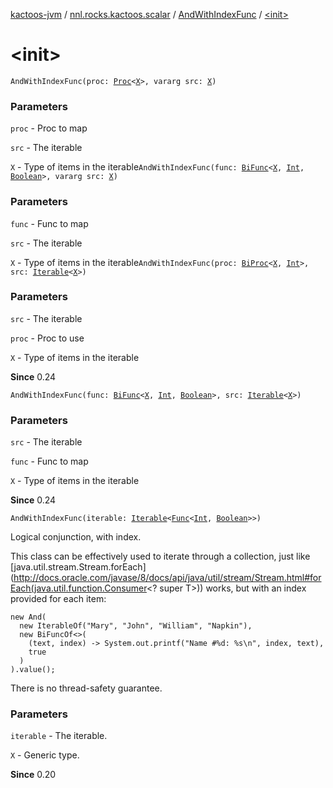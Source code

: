 [kactoos-jvm](../../index.md) / [nnl.rocks.kactoos.scalar](../index.md) / [AndWithIndexFunc](index.md) / [&lt;init&gt;](./-init-.md)

# &lt;init&gt;

`AndWithIndexFunc(proc: `[`Proc`](../../nnl.rocks.kactoos/-proc/index.md)`<`[`X`](index.md#X)`>, vararg src: `[`X`](index.md#X)`)`

### Parameters

`proc` - Proc to map

`src` - The iterable

`X` - Type of items in the iterable`AndWithIndexFunc(func: `[`BiFunc`](../../nnl.rocks.kactoos/-bi-func/index.md)`<`[`X`](index.md#X)`, `[`Int`](https://kotlinlang.org/api/latest/jvm/stdlib/kotlin/-int/index.html)`, `[`Boolean`](https://kotlinlang.org/api/latest/jvm/stdlib/kotlin/-boolean/index.html)`>, vararg src: `[`X`](index.md#X)`)`

### Parameters

`func` - Func to map

`src` - The iterable

`X` - Type of items in the iterable`AndWithIndexFunc(proc: `[`BiProc`](../../nnl.rocks.kactoos/-bi-proc/index.md)`<`[`X`](index.md#X)`, `[`Int`](https://kotlinlang.org/api/latest/jvm/stdlib/kotlin/-int/index.html)`>, src: `[`Iterable`](https://kotlinlang.org/api/latest/jvm/stdlib/kotlin.collections/-iterable/index.html)`<`[`X`](index.md#X)`>)`

### Parameters

`src` - The iterable

`proc` - Proc to use

`X` - Type of items in the iterable

**Since**
0.24

`AndWithIndexFunc(func: `[`BiFunc`](../../nnl.rocks.kactoos/-bi-func/index.md)`<`[`X`](index.md#X)`, `[`Int`](https://kotlinlang.org/api/latest/jvm/stdlib/kotlin/-int/index.html)`, `[`Boolean`](https://kotlinlang.org/api/latest/jvm/stdlib/kotlin/-boolean/index.html)`>, src: `[`Iterable`](https://kotlinlang.org/api/latest/jvm/stdlib/kotlin.collections/-iterable/index.html)`<`[`X`](index.md#X)`>)`

### Parameters

`src` - The iterable

`func` - Func to map

`X` - Type of items in the iterable

**Since**
0.24

`AndWithIndexFunc(iterable: `[`Iterable`](https://kotlinlang.org/api/latest/jvm/stdlib/kotlin.collections/-iterable/index.html)`<`[`Func`](../../nnl.rocks.kactoos/-func/index.md)`<`[`Int`](https://kotlinlang.org/api/latest/jvm/stdlib/kotlin/-int/index.html)`, `[`Boolean`](https://kotlinlang.org/api/latest/jvm/stdlib/kotlin/-boolean/index.html)`>>)`

Logical conjunction, with index.

This class can be effectively used to iterate through a collection,
just like [java.util.stream.Stream.forEach](http://docs.oracle.com/javase/8/docs/api/java/util/stream/Stream.html#forEach(java.util.function.Consumer<? super T>)) works,
but with an index provided for each item:

```
new And(
  new IterableOf("Mary", "John", "William", "Napkin"),
  new BiFuncOf<>(
    (text, index) -> System.out.printf("Name #%d: %s\n", index, text),
    true
  )
).value();
```

There is no thread-safety guarantee.

### Parameters

`iterable` - The iterable.

`X` - Generic type.

**Since**
0.20

